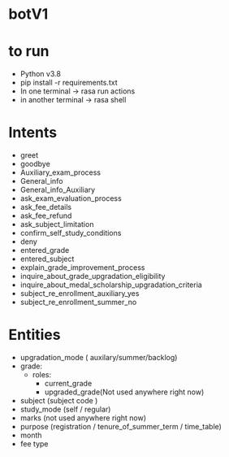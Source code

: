 # botV1


# to run 
- Python v3.8
- pip install -r requirements.txt
- In one terminal -> rasa run actions
- in another terminal -> rasa shell

# Intents

- greet
- goodbye
- Auxiliary_exam_process
- General_info
- General_info_Auxiliary
- ask_exam_evaluation_process
- ask_fee_details
- ask_fee_refund
- ask_subject_limitation
- confirm_self_study_conditions
- deny
- entered_grade
- entered_subject
- explain_grade_improvement_process
- inquire_about_grade_upgradation_eligibility
- inquire_about_medal_scholarship_upgradation_criteria
- subject_re_enrollment_auxiliary_yes
- subject_re_enrollment_summer_no

# Entities

- upgradation_mode ( auxilary/summer/backlog)
- grade:
  - roles:
    - current_grade
    - upgraded_grade(Not used anywhere right now)
- subject (subject code )
- study_mode (self / regular)
- marks (not used anywhere right now)
- purpose (registration / tenure_of_summer_term / time_table)
- month
- fee type
